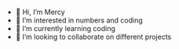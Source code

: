 - 👋 Hi, I’m Mercy
- 👀 I’m interested in numbers and coding
- 🌱 I’m currently learning coding
- 💞️ I’m looking to collaborate on different projects 

<!---
maupat552/maupat552 is a ✨ special ✨ repository because its `README.md` (this file) appears on your GitHub profile.
You can click the Preview link to take a look at your changes.
--->

